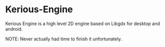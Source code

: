 Kerious-Engine
==============

Kerious Engine is a high level 2D engine based on Libgdx for desktop and android.


NOTE: Never actually had time to finish it unfortunately.
